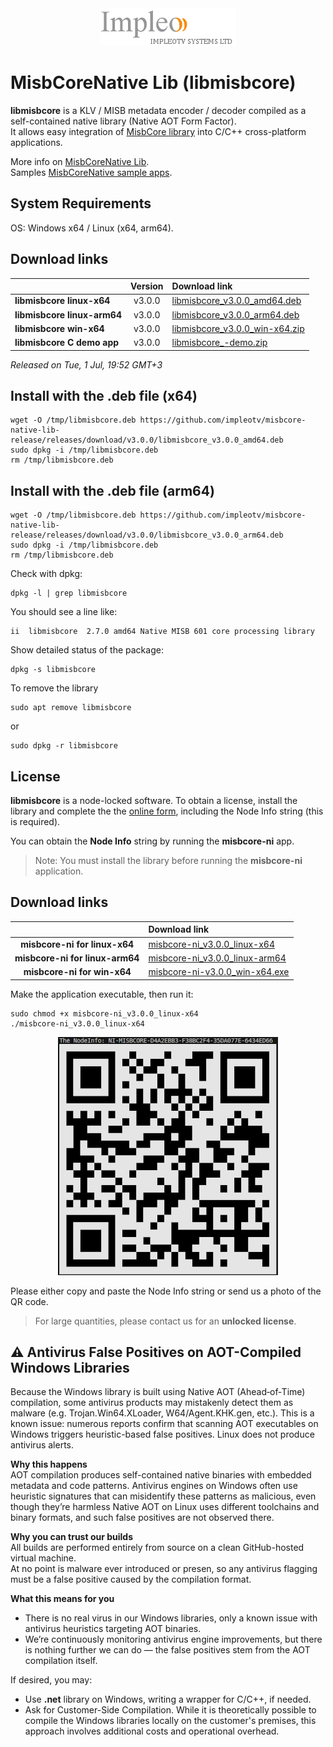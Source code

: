 
<div align="center">
  <a >
    <img src="images/impleo_logo.png" alt="Logo" >
  </a>
</div>

# MisbCoreNative Lib (libmisbcore)

**libmisbcore** is a KLV / MISB metadata encoder / decoder compiled as a self-contained native library (Native AOT Form Factor).  
It allows easy integration of [MisbCore library](https://www.impleotv.com/content/misbcore/help/index.html) into C/C++ cross-platform applications.  

More info on [MisbCoreNative Lib](https://www.impleotv.com/content/misbcore/help/user-guide/native-lib/).  
Samples [MisbCoreNative sample apps](https://www.impleotv.com/content/misbcore-native-samples/help/).  

## System Requirements
OS: Windows x64 / Linux (x64, arm64).

## Download links

|          | Version             | Download link                                                           | 
|:---------|:-------------------:|:------------------------------------------------------------------------|
| **libmisbcore linux-x64**      |  v3.0.0 | [libmisbcore_v3.0.0_amd64.deb](https://github.com/impleotv/misbcore-native-lib-release/releases/download/v3.0.0/libmisbcore_v3.0.0_amd64.deb)   | 
| **libmisbcore linux-arm64**    |  v3.0.0 | [libmisbcore_v3.0.0_arm64.deb](https://github.com/impleotv/misbcore-native-lib-release/releases/download/v3.0.0/libmisbcore_v3.0.0_arm64.deb)   | 
| **libmisbcore win-x64**        |  v3.0.0 | [libmisbcore_v3.0.0_win-x64.zip](https://github.com/impleotv/misbcore-native-lib-release/releases/download/v3.0.0/libmisbcore_v3.0.0_win-x64.zip) | 
| **libmisbcore C demo app**     |  v3.0.0 | [libmisbcore_-demo.zip](https://github.com/impleotv/misbcore-native-lib-release/releases/latest/download/MisbCoreNativeLib-demo.zip)   | 

*Released on Tue, 1 Jul, 19:52 GMT+3*


## Install with the .deb file (x64)

```
wget -O /tmp/libmisbcore.deb https://github.com/impleotv/misbcore-native-lib-release/releases/download/v3.0.0/libmisbcore_v3.0.0_amd64.deb  
sudo dpkg -i /tmp/libmisbcore.deb  
rm /tmp/libmisbcore.deb
```
## Install with the .deb file (arm64)

```
wget -O /tmp/libmisbcore.deb https://github.com/impleotv/misbcore-native-lib-release/releases/download/v3.0.0/libmisbcore_v3.0.0_arm64.deb 
sudo dpkg -i /tmp/libmisbcore.deb  
rm /tmp/libmisbcore.deb
```

Check with dpkg:  

```
dpkg -l | grep libmisbcore
```

You should see a line like:  
```
ii  libmisbcore  2.7.0 amd64 Native MISB 601 core processing library
```

Show detailed status of the package:  

```
dpkg -s libmisbcore
```

To remove the library

```
sudo apt remove libmisbcore
```

or 

```
sudo dpkg -r libmisbcore
```

## License

**libmisbcore**  is a node-locked software. To obtain a license, install the library and complete the the [online form](https://docs.google.com/forms/d/e/1FAIpQLSd_XW6bDsFce1G1cpds4gMQNlwNax0CvkWzcMbscxZ5rLaIbA/viewform),
including the Node Info string (this is required). 

You can obtain the **Node Info** string by running the **misbcore-ni** app.

> Note: You must install the library before running the **misbcore-ni** application.  

## Download links
|                                | Download link                                                           | 
|:------------------------------:|:------------------------------------------------------------------------|
| **misbcore-ni for linux-x64**      |  [misbcore-ni_v3.0.0_linux-x64](https://github.com/impleotv/misbcore-native-lib-release/releases/download/v3.0.0/misbcore-ni_v3.0.0_linux-x64)   | 
| **misbcore-ni for linux-arm64**    |  [misbcore-ni_v3.0.0_linux-arm64](https://github.com/impleotv/misbcore-native-lib-release/releases/download/v3.0.0/misbcore-ni_v3.0.0_linux-arm64)   | 
| **misbcore-ni for win-x64**        |  [misbcore-ni-v3.0.0_win-x64.exe](https://github.com/impleotv/misbcore-native-lib-release/releases/download/v3.0.0/misbcore-ni_v3.0.0_win-x64.exe) | 


Make the application executable, then run it: 

```
sudo chmod +x misbcore-ni_v3.0.0_linux-x64  
./misbcore-ni_v3.0.0_linux-x64
```

<div align="center">
  <a >
    <img src="images/libmisbcore-qr.png" alt="qr" >
  </a>
</div>

Please either copy and paste the Node Info string or send us a photo of the QR code.

> For large quantities, please contact us for an **unlocked license**.


## ⚠️ Antivirus False Positives on AOT-Compiled Windows Libraries 

Because the Windows library is built using Native AOT (Ahead‑of‑Time) compilation,
some antivirus products may mistakenly detect them as malware (e.g. Trojan.Win64.XLoader, W64/Agent.KHK.gen, etc.).
This is a known issue: numerous reports confirm that scanning AOT executables on Windows triggers heuristic-based false positives.
Linux does not produce antivirus alerts.

**Why this happens**  
AOT compilation produces self-contained native binaries with embedded metadata and code patterns. 
Antivirus engines on Windows often use heuristic signatures that can misidentify these patterns as malicious, even though they’re harmless 
Native AOT on Linux uses different toolchains and binary formats, and such false positives are not observed there.

**Why you can trust our builds**  
All builds are performed entirely from source on a clean GitHub-hosted virtual machine.  
At no point is malware ever introduced or presen, so any antivirus flagging must be a false positive caused by the compilation format.

**What this means for you**  
- There is no real virus in our Windows libraries, only a known issue with antivirus heuristics targeting AOT binaries.  
- We’re continuously monitoring antivirus engine improvements, but there is nothing further we can do — the false positives stem from the AOT compilation itself.

If desired, you may:
- Use **.net** library on Windows, writing a wrapper for C/C++, if needed.
- Ask for Customer-Side Compilation. While it is theoretically possible to compile the Windows libraries locally on the customer's premises, this approach involves additional costs and operational overhead.





